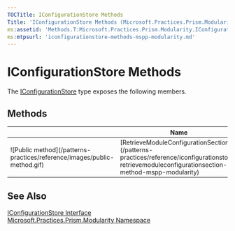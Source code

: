 ```yaml
---
TOCTitle: IConfigurationStore Methods
Title: 'IConfigurationStore Methods (Microsoft.Practices.Prism.Modularity)'
ms:assetid: 'Methods.T:Microsoft.Practices.Prism.Modularity.IConfigurationStore'
ms:mtpsurl: 'iconfigurationstore-methods-mspp-modularity.md'
---
```


# IConfigurationStore Methods

The [IConfigurationStore](/patterns-practices/reference/iconfigurationstore-interface-mspp-modularity) type exposes the following members.

## Methods

<table>
<thead>
<tr class="header">
<th> </th>
<th>Name</th>
<th>Description</th>
</tr>
</thead>
<tbody>
<tr class="odd">
<td>![Public method](/patterns-practices/reference/images/public-method.gif)</td>
<td>[RetrieveModuleConfigurationSection](/patterns-practices/reference/iconfigurationstore-retrievemoduleconfigurationsection-method-mspp-modularity)</td>
<td><div class="summary">
Gets the module configuration data.
</div></td>
</tr>
</tbody>
</table>

## See Also

[IConfigurationStore Interface](/patterns-practices/reference/iconfigurationstore-interface-mspp-modularity)  
[Microsoft.Practices.Prism.Modularity Namespace](/patterns-practices/reference/mspp-modularity-namespace)  